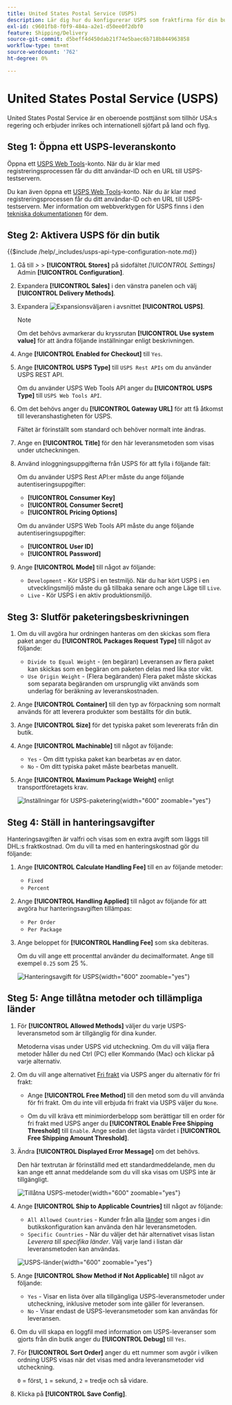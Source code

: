 ```yaml
---
title: United States Postal Service (USPS)
description: Lär dig hur du konfigurerar USPS som fraktfirma för din butik.
exl-id: c9601fb8-f0f9-484a-a2e1-d50ee0f2dbf0
feature: Shipping/Delivery
source-git-commit: d5beff4d450dab21f74e5baec6b718b844963858
workflow-type: tm+mt
source-wordcount: '762'
ht-degree: 0%

---
```


# United States Postal Service (USPS)

United States Postal Service är en oberoende posttjänst som tillhör USA:s regering och erbjuder inrikes och internationell sjöfart på land och flyg.

## Steg 1: Öppna ett USPS-leveranskonto

Öppna ett [USPS Web Tools][1]-konto. När du är klar med registreringsprocessen får du ditt användar-ID och en URL till USPS-testservern.

Du kan även öppna ett [USPS Web Tools][1]-konto. När du är klar med registreringsprocessen får du ditt användar-ID och en URL till USPS-testservern. Mer information om webbverktygen för USPS finns i den [tekniska dokumentationen][2] för dem.

## Steg 2: Aktivera USPS för din butik

{{$include /help/_includes/usps-api-type-configuration-note.md}}

1. Gå till _>_ > **[!UICONTROL Stores]** på sidofältet _[!UICONTROL Settings]_&#x200B;Admin **[!UICONTROL Configuration]**.

1. Expandera **[!UICONTROL Sales]** i den vänstra panelen och välj **[!UICONTROL Delivery Methods]**.

1. Expandera ![Expansionsväljaren](../assets/icon-display-expand.png) i avsnittet **[!UICONTROL USPS]**.

   >[!NOTE]
   >
   >Om det behövs avmarkerar du kryssrutan **[!UICONTROL Use system value]** för att ändra följande inställningar enligt beskrivningen.

1. Ange **[!UICONTROL Enabled for Checkout]** till `Yes`.

1. Ange **[!UICONTROL USPS Type]** till `USPS Rest APIs` om du använder USPS REST API.

   Om du använder USPS Web Tools API anger du **[!UICONTROL USPS Type]** till `USPS Web Tools API`.

1. Om det behövs anger du **[!UICONTROL Gateway URL]** för att få åtkomst till leveranshastigheten för USPS.

   Fältet är förinställt som standard och behöver normalt inte ändras.

1. Ange en **[!UICONTROL Title]** för den här leveransmetoden som visas under utcheckningen.

1. Använd inloggningsuppgifterna från USPS för att fylla i följande fält:

   Om du använder USPS Rest API:er måste du ange följande autentiseringsuppgifter:

   - **[!UICONTROL Consumer Key]**
   - **[!UICONTROL Consumer Secret]**
   - **[!UICONTROL Pricing Options]**

   Om du använder USPS Web Tools API måste du ange följande autentiseringsuppgifter:

   - **[!UICONTROL User ID]**
   - **[!UICONTROL Password]**

1. Ange **[!UICONTROL Mode]** till något av följande:

   - `Development` - Kör USPS i en testmiljö. När du har kört USPS i en utvecklingsmiljö måste du gå tillbaka senare och ange Läge till `Live`.
   - `Live` - Kör USPS i en aktiv produktionsmiljö.

## Steg 3: Slutför paketeringsbeskrivningen

1. Om du vill avgöra hur ordningen hanteras om den skickas som flera paket anger du **[!UICONTROL Packages Request Type]** till något av följande:

   - `Divide to Equal Weight` - (en begäran) Leveransen av flera paket kan skickas som en begäran om paketen delas med lika stor vikt.
   - `Use Origin Weight` - (Flera begäranden) Flera paket måste skickas som separata begäranden om ursprunglig vikt används som underlag för beräkning av leveranskostnaden.

1. Ange **[!UICONTROL Container]** till den typ av förpackning som normalt används för att leverera produkter som beställts för din butik.

1. Ange **[!UICONTROL Size]** för det typiska paket som levererats från din butik.

1. Ange **[!UICONTROL Machinable]** till något av följande:

   - `Yes` - Om ditt typiska paket kan bearbetas av en dator.
   - `No` - Om ditt typiska paket måste bearbetas manuellt.

1. Ange **[!UICONTROL Maximum Package Weight]** enligt transportföretagets krav.

   ![Inställningar för USPS-paketering](../configuration-reference/sales/assets/delivery-methods-usps-packaging.png){width="600" zoomable="yes"}

## Steg 4: Ställ in hanteringsavgifter

Hanteringsavgiften är valfri och visas som en extra avgift som läggs till DHL:s fraktkostnad. Om du vill ta med en hanteringskostnad gör du följande:

1. Ange **[!UICONTROL Calculate Handling Fee]** till en av följande metoder:

   - `Fixed`
   - `Percent`

1. Ange **[!UICONTROL Handling Applied]** till något av följande för att avgöra hur hanteringsavgiften tillämpas:

   - `Per Order`
   - `Per Package`

1. Ange beloppet för **[!UICONTROL Handling Fee]** som ska debiteras.

   Om du vill ange ett procenttal använder du decimalformatet. Ange till exempel `0.25` som 25 %.

   ![Hanteringsavgift för USPS](../configuration-reference/sales/assets/delivery-methods-usps-handling-fee.png){width="600" zoomable="yes"}

## Steg 5: Ange tillåtna metoder och tillämpliga länder

1. För **[!UICONTROL Allowed Methods]** väljer du varje USPS-leveransmetod som är tillgänglig för dina kunder.

   Metoderna visas under USPS vid utcheckning. Om du vill välja flera metoder håller du ned Ctrl (PC) eller Kommando (Mac) och klickar på varje alternativ.

1. Om du vill ange alternativet [Fri frakt](shipping-free.md) via USPS anger du alternativ för fri frakt:

   - Ange **[!UICONTROL Free Method]** till den metod som du vill använda för fri frakt. Om du inte vill erbjuda fri frakt via USPS väljer du `None`.

   - Om du vill kräva ett minimiorderbelopp som berättigar till en order för fri frakt med USPS anger du **[!UICONTROL Enable Free Shipping Threshold]** till `Enable`. Ange sedan det lägsta värdet i **[!UICONTROL Free Shipping Amount Threshold]**.

1. Ändra **[!UICONTROL Displayed Error Message]** om det behövs.

   Den här textrutan är förinställd med ett standardmeddelande, men du kan ange ett annat meddelande som du vill ska visas om USPS inte är tillgängligt.

   ![Tillåtna USPS-metoder](../configuration-reference/sales/assets/delivery-methods-usps-allowed-methods.png){width="600" zoomable="yes"}

1. Ange **[!UICONTROL Ship to Applicable Countries]** till något av följande:

   - `All Allowed Countries` - Kunder från alla [länder](../getting-started/store-details.md#country-options) som anges i din butikskonfiguration kan använda den här leveransmetoden.
   - `Specific Countries` - När du väljer det här alternativet visas listan _Leverera till specifika länder_. Välj varje land i listan där leveransmetoden kan användas.

   ![USPS-länder](../configuration-reference/sales/assets/delivery-methods-usps-countries.png){width="600" zoomable="yes"}

1. Ange **[!UICONTROL Show Method if Not Applicable]** till något av följande:

   - `Yes` - Visar en lista över alla tillgängliga USPS-leveransmetoder under utcheckning, inklusive metoder som inte gäller för leveransen.
   - `No` - Visar endast de USPS-leveransmetoder som kan användas för leveransen.

1. Om du vill skapa en loggfil med information om USPS-leveranser som gjorts från din butik anger du **[!UICONTROL Debug]** till `Yes`.

1. För **[!UICONTROL Sort Order]** anger du ett nummer som avgör i vilken ordning USPS visas när det visas med andra leveransmetoder vid utcheckning.

   `0` = först, `1` = sekund, `2` = tredje och så vidare.

1. Klicka på **[!UICONTROL Save Config]**.

[1]: https://secure.shippingapis.com/registration/
[2]: https://www.usps.com/business/web-tools-apis/welcome.htm
